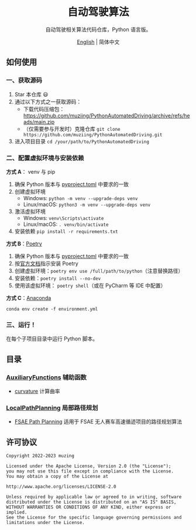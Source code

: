 <h1 align="center">
自动驾驶算法
</h1>
<p align="center">
自动驾驶相关算法代码仓库，Python 语言版。
</p>
<p align="center">
<a href="README.md">English</a> | 简体中文
</p>

## 如何使用

### 一、获取源码

1. Star 本仓库 :smiley:
2. 通过以下方式之一获取源码：
    - 下载代码压缩包：<https://github.com/muziing/PythonAutomatedDriving/archive/refs/heads/main.zip>
    - （仅需要参与开发时）克隆仓库 `git clone https://github.com/muziing/PythonAutomatedDriving.git`
3. 进入项目目录 `cd /your/path/to/PythonAutomatedDriving`

### 二、配置虚拟环境与安装依赖

**方式 A**： venv 与 pip

1. 确保 Python 版本与 [pyproject.toml](./pyproject.toml) 中要求的一致
2. 创建虚拟环境
    - Windows: `python -m venv --upgrade-deps venv`
    - Linux/macOS: `python3 -m venv --upgrade-deps venv`
3. 激活虚拟环境
    - Windows: `venv\Scripts\activate`
    - Linux/macOS: `. venv/bin/activate`
4. 安装依赖 `pip install -r requirements.txt`

**方式 B**：[Poetry](https://python-poetry.org)

1. 确保 Python 版本与 [pyproject.toml](./pyproject.toml) 中要求的一致
2. 按[官方文档](https://python-poetry.org/docs/#installation)指示安装 Poetry
3. 创建虚拟环境：`poetry env use /full/path/to/python`（注意替换路径）
4. 安装依赖：`poetry install --no-dev`
5. 使用该虚拟环境： `poetry shell`（或在 PyCharm 等 IDE 中配置）

**方式 C**：[Anaconda](https://www.anaconda.com/)

````shell
conda env create -f environment.yml
````

### 三、运行！

在每个子项目目录中运行 Python 脚本。

## 目录

### [AuxiliaryFunctions](AuxiliaryFunctions) 辅助函数

- [curvature](AuxiliaryFunctions/curvature.py)  计算曲率

### [LocalPathPlanning](LocalPathPlanning) 局部路径规划

- [FSAE Path Planning](LocalPathPlanning/FSAE_PathPlanning)  适用于 FSAE 无人赛车高速循迹项目的路径规划算法

## 许可协议

````text
Copyright 2022-2023 muzing

Licensed under the Apache License, Version 2.0 (the "License");
you may not use this file except in compliance with the License.
You may obtain a copy of the License at

http://www.apache.org/licenses/LICENSE-2.0

Unless required by applicable law or agreed to in writing, software
distributed under the License is distributed on an "AS IS" BASIS,
WITHOUT WARRANTIES OR CONDITIONS OF ANY KIND, either express or implied.
See the License for the specific language governing permissions and
limitations under the License.
````
